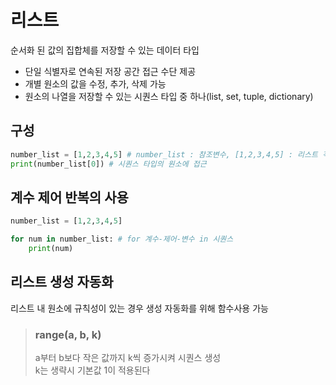 # 리스트
순서화 된 값의 집합체를 저장할 수 있는 데이터 타입
- 단일 식별자로 연속된 저장 공간 접근 수단 제공
- 개별 원소의 값을 수정, 추가, 삭제 가능
- 원소의 나열을 저장할 수 있는 시퀀스 타입 중 하나(list, set, tuple, dictionary)
  
## 구성
``` python
number_list = [1,2,3,4,5] # number_list : 참조변수, [1,2,3,4,5] : 리스트 객체
print(number_list[0]) # 시퀀스 타입의 원소에 접근
```

## 계수 제어 반복의 사용
``` python
number_list = [1,2,3,4,5]

for num in number_list: # for 계수-제어-변수 in 시퀀스
    print(num)
```

## 리스트 생성 자동화
리스트 내 원소에 규칙성이 있는 경우 생성 자동화를 위해 함수사용 가능  

> ### range(a, b, k)
> a부터 b보다 작은 값까지 k씩 증가시켜 시퀀스 생성  
> k는 생략시 기본값 1이 적용된다
